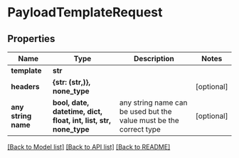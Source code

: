# PayloadTemplateRequest


## Properties
Name | Type | Description | Notes
------------ | ------------- | ------------- | -------------
**template** | **str** |  | 
**headers** | **{str: (str,)}, none_type** |  | [optional] 
**any string name** | **bool, date, datetime, dict, float, int, list, str, none_type** | any string name can be used but the value must be the correct type | [optional]

[[Back to Model list]](../README.md#documentation-for-models) [[Back to API list]](../README.md#documentation-for-api-endpoints) [[Back to README]](../README.md)


